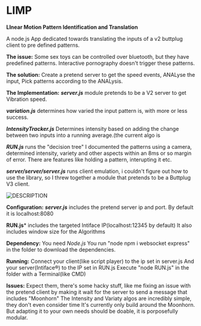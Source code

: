 # LIMP
**LInear Motion Pattern Identification and Translation**

A node.js App dedicated towards translating the inputs of a v2 buttplug client to pre defined patterns.


**The issue:**
Some sex toys can be controlled over bluetooth, but they have predefined patterns.
Interactive pornography doesn't trigger these patterns.

**The solution:**
Create a pretend server to get the speed events, ANALyse the input, Pick patterns according to the ANALysis.

**The Implementation:**
***server.js*** module pretends to be a V2 server to get Vibration speed.

***variation.js*** determines how varied the input pattern is, with more or less success.

***IntensityTracker.js*** Determines intensity based on adding the change between two inputs into a running average.(the current algo is 

***RUN.js*** runs the "decision tree" I documented the patterns using a camera, determined intensity, variety and other aspects within an 8ms or so margin of error.
There are features like holding a pattern, interupting it etc.

***server/server/server.js*** runs client emulation, i couldn't figure out how to use the library, so I threw together a module that pretends to be a Buttplug V3 client.

![DESCRIPTION](https://github.com/user-attachments/assets/67eeb93c-3ebf-4660-9197-ee362c6443a9)

**Configuration:**
***server.js*** includes the pretend server ip and port. By default it is localhost:8080

**RUN.js*** includes the targeted Intiface IP(localhost:12345 by default) 
It also includes window size for the Algorithms

**Dependency:**
You need *Node.js*
You run "node npm i websocket express" in the folder to download the dependencies.

**Running:**
Connect your client(like script player) to the ip set in server.js 
And your server(Intiface®) to the IP set in RUN.js
Execute "node RUN.js" in the folder with a Terminal(like CMD)


**Issues:**
Expect them, there's some hacky stuff, like me fixing an issue with the pretend client by making it wait for the server to send a message that includes "Moonhorn"
The Intensity and Variaty algos are incredibly simple, they don't even consider time
It's currently only build around the Moonhorn. But adapting it to your own needs should be doable, it is porposefully modular.



